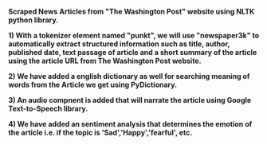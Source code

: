 **Scraped News Articles from "The Washington Post" website using NLTK python library.**

**1) With a tokenizer element named "punkt", we will use "newspaper3k" to automatically extract structured information such as title, author, published date, text passage of article and a short summary of the article using the article URL from The Washington Post website.**

**2) We have added a english dictionary as well for searching meaning of words from the Article we get using PyDictionary.**

**3) An audio compnent is added that will narrate the article using Google Text-to-Speech library.**

**4) We have added an sentiment analysis that determines the emotion of the article i.e. if the topic is 'Sad','Happy','fearful', etc.**
